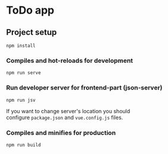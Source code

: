 # ToDo app

## Project setup
```
npm install
```

### Compiles and hot-reloads for development
```
npm run serve
```

### Run developer server for frontend-part (json-server)
```
npm run jsv
```

If you want to change server's location you should </br>
configure `package.json` and `vue.config.js` files.

### Compiles and minifies for production
```
npm run build
```
